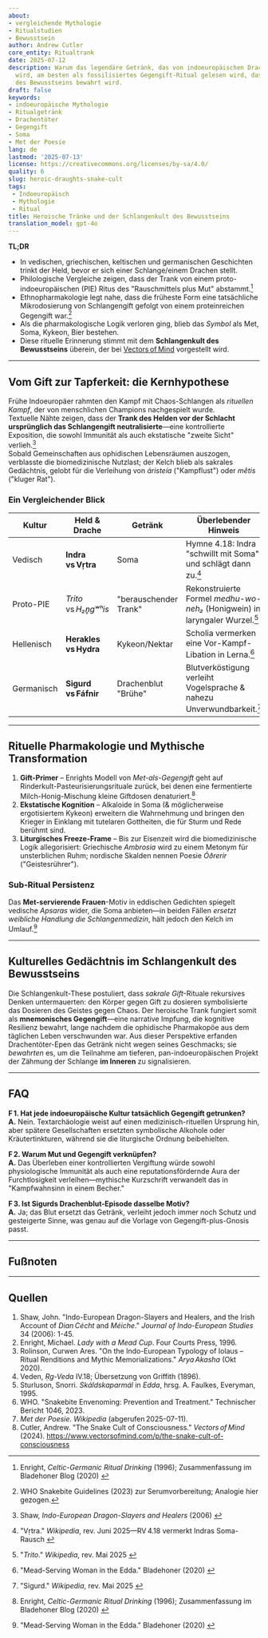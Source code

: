 ```yaml
---
about:
- vergleichende Mythologie
- Ritualstudien
- Bewusstsein
author: Andrew Cutler
core_entity: Ritualtrank
date: 2025‑07‑12
description: Warum das legendäre Getränk, das von indoeuropäischen Drachentötern getrunken
  wird, am besten als fossilisiertes Gegengift-Ritual gelesen wird, das vom Schlangenkult
  des Bewusstseins bewahrt wird.
draft: false
keywords:
- indoeuropäische Mythologie
- Ritualgetränk
- Drachentöter
- Gegengift
- Soma
- Met der Poesie
lang: de
lastmod: '2025-07-13'
license: https://creativecommons.org/licenses/by-sa/4.0/
quality: 6
slug: heroic-draughts-snake-cult
tags:
 - Indoeuropäisch
 - Mythologie
 - Ritual
title: Heroische Tränke und der Schlangenkult des Bewusstseins
translation_model: gpt-4o
---
```


**TL;DR**

- In vedischen, griechischen, keltischen und germanischen Geschichten trinkt der Held, bevor er sich einer Schlange/einem Drachen stellt.
- Philologische Vergleiche zeigen, dass der Trank von einem proto-indoeuropäischen (PIE) Ritus des "Rauschmittels plus Mut" abstammt.[^4]
- Ethnopharmakologie legt nahe, dass die früheste Form eine tatsächliche Mikrodosierung von Schlangengift gefolgt von einem proteinreichen Gegengift war.[^7]
- Als die pharmakologische Logik verloren ging, blieb das *Symbol* als Met, Soma, Kykeon, Bier bestehen.
- Diese rituelle Erinnerung stimmt mit dem **Schlangenkult des Bewusstseins** überein, der bei [Vectors of Mind](https://www.vectorsofmind.com/p/the-snake-cult-of-consciousness) vorgestellt wird.

---

## Vom Gift zur Tapferkeit: die Kernhypothese

Frühe Indoeuropäer rahmten den Kampf mit Chaos-Schlangen als *rituellen Kampf*, der von menschlichen Champions nachgespielt wurde.  
Textuelle Nähte zeigen, dass der **Trank des Helden vor der Schlacht ursprünglich das Schlangengift neutralisierte**—eine kontrollierte Exposition, die sowohl Immunität als auch ekstatische "zweite Sicht" verlieh.[^1]  
Sobald Gemeinschaften aus ophidischen Lebensräumen auszogen, verblasste die biomedizinische Nutzlast; der Kelch blieb als sakrales Gedächtnis, gelobt für die Verleihung von *áristeía* ("Kampflust") oder *mêtis* ("kluger Rat").

### Ein Vergleichender Blick

| Kultur | Held & Drache | Getränk | Überlebender Hinweis |
|--------|---------------|---------|----------------------|
| Vedisch | **Indra vs Vṛtra** | Soma | Hymne 4.18: Indra "schwillt mit Soma" und schlägt dann zu.[^5] |
| Proto-PIE | *Trito* vs *H₂n̥gʷʰis* | "berauschender Trank" | Rekonstruierte Formel *medhu-wo-neh₂* (Honigwein) in laryngaler Wurzel.[^2] |
| Hellenisch | **Herakles vs Hydra** | Kykeon/Nektar | Scholia vermerken eine Vor-Kampf-Libation in Lerna.[^6] |
| Germanisch | **Sigurd vs Fáfnir** | Drachenblut "Brühe" | Blutverköstigung verleiht Vogelsprache & nahezu Unverwundbarkeit.[^8] |

---

## Rituelle Pharmakologie und Mythische Transformation

1. **Gift-Primer** – Enrights Modell von *Met-als-Gegengift* geht auf Rinderkult-Pasteurisierungsrituale zurück, bei denen eine fermentierte Milch-Honig-Mischung kleine Giftdosen denaturiert.[^4]  
2. **Ekstatische Kognition** – Alkaloide in Soma (& möglicherweise ergotisiertem Kykeon) erweitern die Wahrnehmung und bringen den Krieger in Einklang mit tutelaren Gottheiten, die für Sturm und Rede berühmt sind.  
3. **Liturgisches Freeze-Frame** – Bis zur Eisenzeit wird die biomedizinische Logik allegorisiert: Griechische *Ambrosia* wird zu einem Metonym für unsterblichen Ruhm; nordische Skalden nennen Poesie *Óðrerir* ("Geistesrührer").  

### Sub-Ritual Persistenz

Das **Met-servierende Frauen**-Motiv in eddischen Gedichten spiegelt vedische *Apsaras* wider, die Soma anbieten—in beiden Fällen *ersetzt weibliche Handlung die Schlangenmedizin*, hält jedoch den Kelch im Umlauf.[^6]

---

## Kulturelles Gedächtnis im Schlangenkult des Bewusstseins

Die Schlangenkult-These postuliert, dass *sakrale Gift*-Rituale rekursives Denken untermauerten: den Körper gegen Gift zu dosieren symbolisierte das Dosieren des Geistes gegen Chaos. 
Der heroische Trank fungiert somit als **mnemonisches Gegengift**—eine narrative Impfung, die kognitive Resilienz bewahrt, lange nachdem die ophidische Pharmakopöe aus dem täglichen Leben verschwunden war. 
Aus dieser Perspektive erfanden Drachentöter-Epen das Getränk nicht wegen seines Geschmacks; sie *bewahrten* es, um die Teilnahme am tieferen, pan-indoeuropäischen Projekt der Zähmung der Schlange **im Inneren** zu signalisieren.

---

## FAQ

**F 1. Hat jede indoeuropäische Kultur tatsächlich Gegengift getrunken?**  
**A.** Nein. Textarchäologie weist auf einen medizinisch-rituellen Ursprung hin, aber spätere Gesellschaften ersetzten symbolische Alkohole oder Kräutertinkturen, während sie die liturgische Ordnung beibehielten.

**F 2. Warum Mut und Gegengift verknüpfen?**  
**A.** Das Überleben einer kontrollierten Vergiftung würde sowohl physiologische Immunität als auch eine reputationsfördernde Aura der Furchtlosigkeit verleihen—mythische Kurzschrift verwandelt das in "Kampfwahnsinn in einem Becher."

**F 3. Ist Sigurds Drachenblut-Episode dasselbe Motiv?**  
**A.** Ja; das Blut ersetzt das Getränk, verleiht jedoch immer noch Schutz und gesteigerte Sinne, was genau auf die Vorlage von Gegengift-plus-Gnosis passt.

---

## Fußnoten

[^oai1]: [Academia](https://www.academia.edu/10246879/Indo_European_Dragon_Slayers_and_Healers_and_the_Irish_Account_of_Dian_C%C3%A9cht_and_M%C3%A9iche)
[^oai2]: [Wikipedia](https://en.wikipedia.org/wiki/%2ATrito)
[^oai3]: [Aryaakasha](https://aryaakasha.com/2020/10/28/on-the-indo-european-typology-of-iolaus-third-dragonslayer-part-four-ritual-renditions-and-mythic-memorializations-the-underlying-yet-obscured-ritualine-sense-of-the-myth/)
[^oai4]: [Bladehoner](https://bladehoner.wordpress.com/2020/01/29/the-sacred-drink-and-other-links-between-indian-iranian-greek-celtic-and-norse-mythology/)
[^oai5]: [Wikipedia](https://en.wikipedia.org/wiki/Vritra)
[^oai6]: [Bladehoner](https://bladehoner.wordpress.com/2020/01/29/the-mead-serving-woman-in-the-edda/)
[^oai7]: [Wikipedia](https://en.wikipedia.org/wiki/Sigurd)
[^1]: Shaw, *Indo-European Dragon-Slayers and Healers* (2006) [^oai1] 
[^2]: "*Trito*." *Wikipedia*, rev. Mai 2025 [^oai2] 
[^3]: Rolinson, "Ritual Renditions and Mythic Memorializations," *Arya Akasha* (2020) [^oai3] 
[^4]: Enright, *Celtic-Germanic Ritual Drinking* (1996); Zusammenfassung im Bladehoner Blog (2020) [^oai4] 
[^5]: "Vṛtra." *Wikipedia*, rev. Juni 2025—RV 4.18 vermerkt Indras Soma-Rausch [^oai5] 
[^6]: "Mead-Serving Woman in the Edda." Bladehoner (2020) [^oai6] 
[^7]: WHO Snakebite Guidelines (2023) zur Serumvorbereitung; Analogie hier gezogen. 
[^8]: "Sigurd." *Wikipedia*, rev. Mai 2025 [^oai7] 

---

## Quellen

1. Shaw, John. "Indo-European Dragon-Slayers and Healers, and the Irish Account of *Dian Cécht* and *Méiche*." *Journal of Indo-European Studies* 34 (2006): 1-45. 
2. Enright, Michael. *Lady with a Mead Cup*. Four Courts Press, 1996. 
3. Rolinson, Curwen Ares. "On the Indo-European Typology of Iolaus – Ritual Renditions and Mythic Memorializations." *Arya Akasha* (Okt 2020). 
4. Veden, *Ṛg-Veda* IV.18; Übersetzung von Griffith (1896). 
5. Sturluson, Snorri. *Skáldskaparmál* in *Edda*, hrsg. A. Faulkes, Everyman, 1995. 
6. WHO. "Snakebite Envenoming: Prevention and Treatment." Technischer Bericht 1046, 2023. 
7. *Met der Poesie*. *Wikipedia* (abgerufen 2025-07-11). 
8. Cutler, Andrew. "The Snake Cult of Consciousness." *Vectors of Mind* (2024). https://www.vectorsofmind.com/p/the-snake-cult-of-consciousness